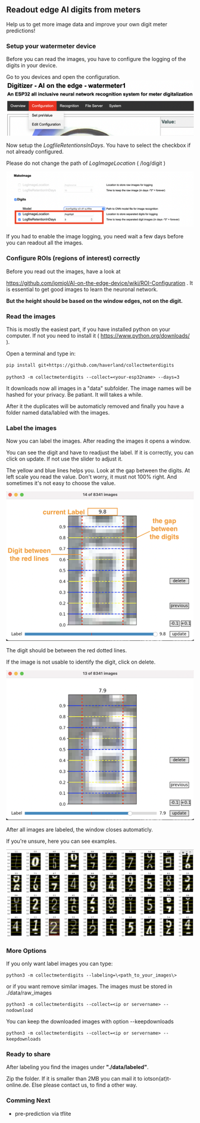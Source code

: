 ## Readout edge AI digits from meters

Help us to get more image data and improve your own digit meter predictions!


### Setup your watermeter device

Before you can read the images, you have to configure the logging of the digits in your device.

Go to you devices and open the configuration.
![Goto Configuration](images/Menu-Config.png)


Now setup the *LogfileRetentionsInDays*. You have to select the checkbox if not already configured.

Please do not change the path of *LogImageLocation* ( /log/digit )

![Setup LogfileRetentionInDays](images/Config-Logimages.png)


If you had to enable the image logging, you need wait a few days before you can readout all the images.

### Configure ROIs (regions of interest) correctly

Before you read out the images, have a look at

https://github.com/jomjol/AI-on-the-edge-device/wiki/ROI-Configuration . It is essential to get good images to learn the neuronal network.

**But the height should be based on the window edges, not on the digit.** 



### Read the images

This is mostly the easiest part, if you have installed python on your computer. If not you need to install it ( https://www.python.org/downloads/ ).

Open a terminal and type in:


    pip install git+https://github.com/haverland/collectmeterdigits

    python3 -m collectmeterdigits --collect=<your-esp32name> --days=3


It downloads now all images in a "data" subfolder. The image names will be hashed for your privacy. 
Be patiant. It will takes a while.

After it the duplicates will be automaticly removed and finally you have a folder named data/labled with the images.


### Label the images

Now you can label the images. After reading the images it opens a window.

You can see the digit and have to readjust the label. If it is correctly, you can click on
update. If not use the slider to adjust it.

The yellow and blue lines helps you. Look at the gap between the digits. At left scale you read the value. Don't worry, it must not 100% right. And sometimes it's not easy to choose the value.

![](images/Labeling3.png)

The digit should be between the red dotted lines.

If the image is not usable to identify the digit, click on delete.

![](images/BadImage.png)

After all images are labeled, the window closes automaticly.

If you're unsure, here you can see examples.

![](images/ExampleLables.png)

### More Options

If you only want label images you can type:

    python3 -m collectmeterdigits --labeling=\<path_to_your_images\>

or if you want remove similar images. The images must be stored in ./data/raw_images

    python3 -m collectmeterdigits --collect=<ip or servername> --nodownload

You can keep the downloaded images with option --keepdownloads

    python3 -m collectmeterdigits --collect=<ip or servername> --keepdownloads




### Ready to share

After labeling you find the images under **"./data/labeled"**. 

Zip the folder. If it is smaller than 2MB you can mail it to iotson(at)t-online.de. Else please contact us, to find a other way.



### Comming Next

*  pre-prediction via tflite

